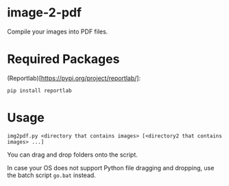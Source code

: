 # image-2-pdf
Compile your images into PDF files.

# Required Packages
(Reportlab)[https://pypi.org/project/reportlab/]:

```pip install reportlab```

# Usage
`img2pdf.py <directory that contains images> [<directory2 that contains images> ...]`

You can drag and drop folders onto the script.

In case your OS does not support Python file dragging and dropping, use the batch script `go.bat` instead.
